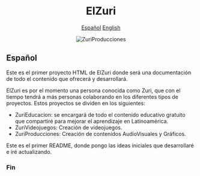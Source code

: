 <div align="center">
  <h1>ElZuri</h1>
  <a href="./README.md">Español</a>
  <a href="./README-en.md">English</a>
  <p><img src="https://imgur.com/00ZfJD6.png" alt="ZuriProducciones"></p>
  </div>

## Español

Este es el primer proyecto HTML de ElZuri donde será una documentación de todo el contenido que ofrecerá y desarrollará.

ElZuri es por el momento una persona conocida como Zuri, que con el tiempo tendrá a más personas colaborando en los diferentes tipos de proyectos. Estos proyectos se dividen en los siguientes:

- ZuriEducacion: se encargará de todo el contenido educativo gratuito que compartiré para mejorar el aprendizaje en Latinoamérica.
- ZuriVideojuegos: Creación de videojuegos.
- ZuriProducciones: Creación de contenidos AudioVisuales y Gráficos.

Este es el primer README, donde pongo las ideas iniciales que desarrollaré e iré actualizando.

### Fin